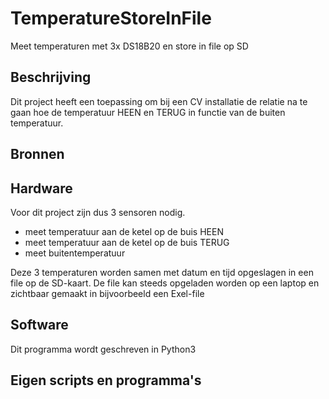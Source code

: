 # TemperatureStoreInFile
Meet temperaturen met 3x DS18B20 en store in file op SD

## Beschrijving
Dit project heeft een toepassing om bij een CV installatie de relatie na te gaan hoe de temperatuur HEEN en TERUG in functie van de buiten temperatuur.

## Bronnen

## Hardware
Voor dit project zijn dus 3 sensoren nodig.
- meet temperatuur aan de ketel op de buis HEEN
- meet temperatuur aan de ketel op de buis TERUG
- meet buitentemperatuur

Deze 3 temperaturen worden samen met datum en tijd opgeslagen in een file op de SD-kaart.
De file kan steeds opgeladen worden op een laptop en zichtbaar gemaakt in bijvoorbeeld een Exel-file

## Software
Dit programma wordt geschreven in Python3

## Eigen scripts en programma's
